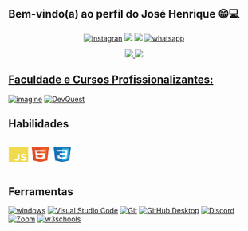 ## Bem-vindo(a) ao perfil do José Henrique 😁💻

 <div align="center">

  [![instagran](https://img.shields.io/badge/Instagram-E4405F.svg?logo=instagram&logoColor=white)](https://www.instagram.com/jhferraz10/)
  <a href = "jhferraz70@gmail.com"><img src="https://img.shields.io/badge/-Gmail-%23333.svg?logo=gmail&logoColor=white" target="_blank"></a>
  <a href = "euamojesus_jh@hotmail.com"><img src="https://img.shields.io/badge/Microsoft_Outlook-0078D4.svg?logo=microsoft-outlook&logoColor=white" target="_blank"></a>
  [![whatsapp](https://img.shields.io/badge/WhatsApp-25D366.svg?logo=whatsapp&logoColor=white)](https://wa.me/5577998222995?text=Ol%C3%A1%20sou%20Andre)

   <a href="https://github.com/jhferraz-dev">
   <img height="180em" src="https://github-readme-stats.vercel.app/api?username=jhferraz-dev&show_icons=true&theme=dark&include_all_commits=true&count_private=true"/>
   <img height="180em" src="https://github-readme-stats.vercel.app/api/top-langs/?username=jhferraz-dev&layout=compact&langs_count=6&theme=dark"/>
</div>

## Faculdade e Cursos Profissionalizantes:

  <a href="#"><img alt="imagine" src="https://img.shields.io/badge/FAINOR-FE7A16?.svg?logo=Pluralsight&logoColor=white"></a>
  <a href="#"><img alt="DevQuest" src="https://img.shields.io/badge/DevQuest-8034A9?.svg?logo=Pluralsight&logoColor=white"></a>

## Habilidades

<div style="display: inline_block"><br>
  <img align="center" alt="Js" height="30" width="40" src="https://raw.githubusercontent.com/devicons/devicon/master/icons/javascript/javascript-plain.svg">
  <img align="center" alt="HTML" height="30" width="40" src="https://raw.githubusercontent.com/devicons/devicon/master/icons/html5/html5-original.svg">
  <img align="center" alt="CSS" height="30" width="40" src="https://raw.githubusercontent.com/devicons/devicon/master/icons/css3/css3-original.svg">
</div>
 
<br>
 
## Ferramentas
 
<div> 
   <a href="#"><img alt="windows" src="https://img.shields.io/badge/Windows-0078D6.svg?logo=windows&logoColor=white"></a>
   <a href="#"><img alt="Visual Studio Code" src="https://img.shields.io/badge/Visual%20Studio%20Code-0078d7.svg?logo=visual-studio-code&logoColor=white"></a>
   <a href="#"><img alt="Git" src="https://img.shields.io/badge/Git-F05033.svg?logo=git&logoColor=white"></a>
   <a href="#"><img alt="GitHub Desktop" src="https://img.shields.io/badge/GitHub%20-8034A9.svg?logo=github&logoColor=white"></a>
   <a href="#"><img alt="Discord" src="https://img.shields.io/badge/-Discord-5865F2.svg?logo=discord&logoColor=white"></a> 
   <a href="#"><img alt="Zoom" src="https://img.shields.io/badge/Zoom-2D8CFF.svg?logo=zoom&logoColor=white"></a>
   <a href="#"><img alt="w3schools" src="https://img.shields.io/badge/w3schools-35BF5C.svg?logologoColor=white"></a>
</div>
